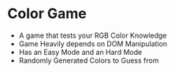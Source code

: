 # Color Game
* A game that tests your RGB Color Knowledge
* Game Heavily depends on DOM Manipulation
* Has an Easy Mode and an Hard Mode
* Randomly Generated Colors to Guess from
